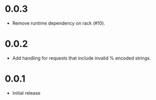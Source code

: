 # 0.0.3

* Remove runtime dependency on rack (#10).

# 0.0.2

* Add handling for requests that include invalid % encoded strings.

# 0.0.1

* Initial release

